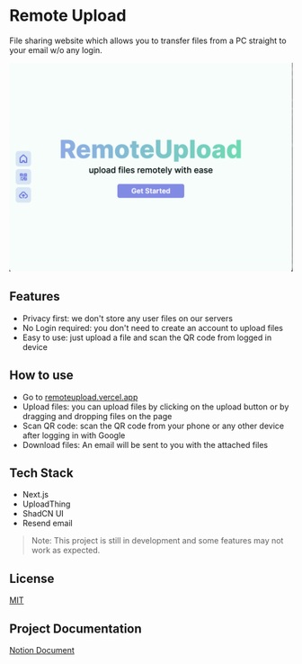 # Remote Upload

File sharing website which allows you to transfer files from a PC straight to your email w/o any login.

![Landing](.github/landing.png)

## Features

- Privacy first: we don't store any user files on our servers
- No Login required: you don't need to create an account to upload files
- Easy to use: just upload a file and scan the QR code from logged in device

## How to use

- Go to [remoteupload.vercel.app](https://remoteupload.vercel.app)
- Upload files: you can upload files by clicking on the upload button or by dragging and dropping files on the page
- Scan QR code: scan the QR code from your phone or any other device after logging in with Google
- Download files: An email will be sent to you with the attached files

## Tech Stack

- Next.js
- UploadThing
- ShadCN UI
- Resend email

> Note: This project is still in development and some features may not work as expected.

## License

[MIT](LICENSE)

## Project Documentation

[Notion Document](https://tejasbhovad.notion.site/RemoteUpload-9660f8aacd5e4234a837411ae124a664)
